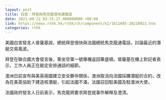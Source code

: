 ```yaml
---
layout: post
title: 白宮：拜登與馬克龍很快通電話
date: 2021-09-22 03:31:27.000000000 +08:00
link: https://news.rthk.hk/rthk/ch/component/k2/1611685-20210922.htm
categories: rthk
---
```


美國白宮發言人普薩基說，總統拜登很快與法國總統馬克龍通電話，討論最近的潛艇交易風波。

拜登在聯合國大會發言後，乘坐空軍一號專機返回華盛頓。普薩基在機上對記者表示，工作人員正在敲定安排通話的細節。

澳洲日前宣布與美英兩國建立安全夥伴關係，澳洲取消向法國採購潛艇的合約，改為在美英協助下建造核潛艇，引起法國不滿，法國召回駐美國及駐澳洲大使。

法國政府發言人日前表示，馬克龍將要求拜登就事件解釋及澄清。
